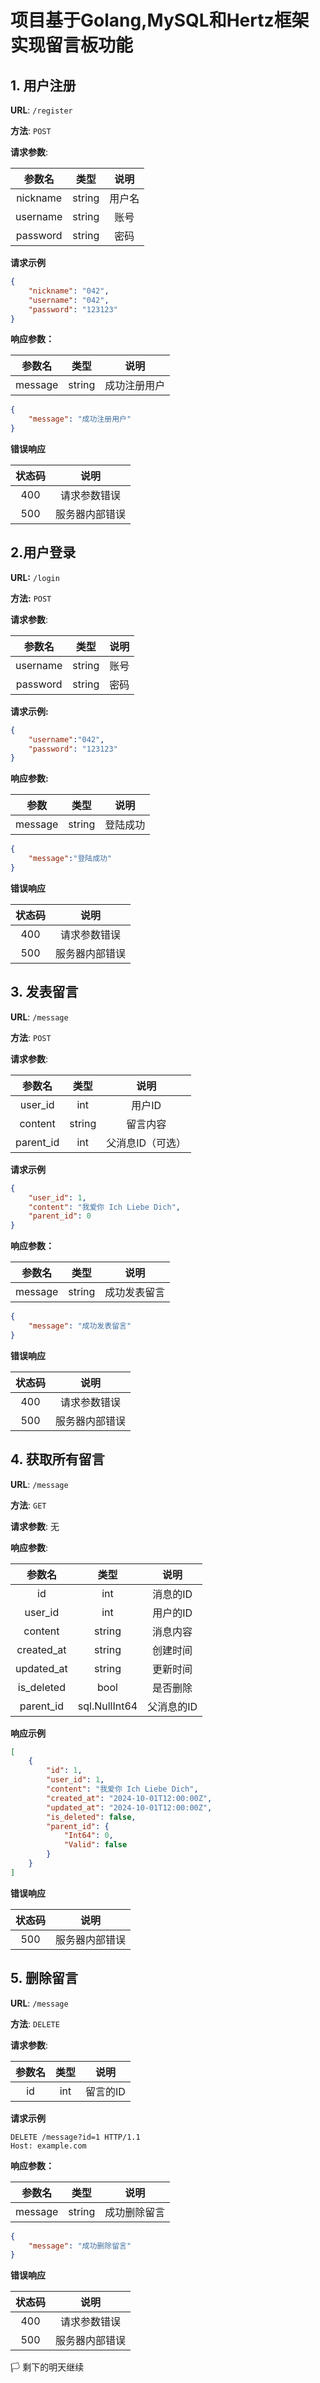 # 项目基于Golang,MySQL和Hertz框架实现留言板功能 



## 1. 用户注册

**URL**: `/register`

**方法**: `POST`

**请求参数**:

| 参数名   | 类型  | 说明   |
| :------: | :----:| :----: |
| nickname| string|用户名|
| username |string|账号|
| password |string|密码|

**请求示例**

```json
{
    "nickname": "042",
    "username": "042",
    "password": "123123"
}
```





**响应参数：**

| 参数名  |  类型  |     说明     |
| :-----: | :----: | :----------: |
| message | string | 成功注册用户 |

```json
{
    "message": "成功注册用户"
}
```

**错误响应**

| 状态码 |      说明      |
| :----: | :------------: |
|  400   |  请求参数错误  |
|  500   | 服务器内部错误 |

## 2.用户登录

**URL:** `/login`

**方法:** `POST`

**请求参数**:

|  参数名  |  类型  | 说明 |
| :------: | :----: | :--: |
| username | string | 账号 |
| password | string | 密码 |

**请求示例:**

```json
{
    "username":"042",
    "password": "123123"
}
```



**响应参数:**

|  参数   |  类型  |   说明   |
| :-----: | :----: | :------: |
| message | string | 登陆成功 |

```json
{
    "message":"登陆成功"
}
```
**错误响应**

| 状态码 |      说明      |
| :----: | :------------: |
|  400   |  请求参数错误  |
|  500   | 服务器内部错误 |



## 3. 发表留言

**URL**: `/message`

**方法**: `POST`

**请求参数**:

|  参数名   |  类型  |       说明       |
| :-------: | :----: | :--------------: |
|  user_id  |  int   |      用户ID      |
|  content  | string |     留言内容     |
| parent_id |  int   | 父消息ID（可选） |

**请求示例**

```json
{
    "user_id": 1,
    "content": "我爱你 Ich Liebe Dich",
    "parent_id": 0
}
```

**响应参数：**

| 参数名  |  类型  |     说明     |
| :-----: | :----: | :----------: |
| message | string | 成功发表留言 |

```json
{
    "message": "成功发表留言"
}
```

**错误响应**

| 状态码 |      说明      |
| :----: | :------------: |
|  400   |  请求参数错误  |
|  500   | 服务器内部错误 |



## 4. 获取所有留言

**URL**: `/message`

**方法**: `GET`

**请求参数**: 无

**响应参数**:

|   参数名   |     类型      |    说明    |
| :--------: | :-----------: | :--------: |
|     id     |      int      |  消息的ID  |
|  user_id   |      int      |  用户的ID  |
|  content   |    string     |  消息内容  |
| created_at |    string     |  创建时间  |
| updated_at |    string     |  更新时间  |
| is_deleted |     bool      |  是否删除  |
| parent_id  | sql.NullInt64 | 父消息的ID |

**响应示例**

```json
[
    {
        "id": 1,
        "user_id": 1,
        "content": "我爱你 Ich Liebe Dich",
        "created_at": "2024-10-01T12:00:00Z",
        "updated_at": "2024-10-01T12:00:00Z",
        "is_deleted": false,
        "parent_id": {
            "Int64": 0,
            "Valid": false
        }
    }
]
```

**错误响应**

| 状态码 |      说明      |
| :----: | :------------: |
|  500   | 服务器内部错误 |



## 5. 删除留言

**URL**: `/message`

**方法**: `DELETE`

**请求参数**:

| 参数名 | 类型 |   说明   |
| :----: | :--: | :------: |
|   id   | int  | 留言的ID |

**请求示例**

```http
DELETE /message?id=1 HTTP/1.1
Host: example.com
```

**响应参数：**

| 参数名  |  类型  |     说明     |
| :-----: | :----: | :----------: |
| message | string | 成功删除留言 |

```json
{
    "message": "成功删除留言"
}
```

**错误响应**

| 状态码 |      说明      |
| :----: | :------------: |
|  400   |  请求参数错误  |
|  500   | 服务器内部错误 |

🏳 剩下的明天继续




